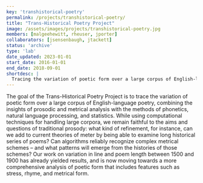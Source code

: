 ```yaml
---
key: 'transhistorical-poetry'
permalink: /projects/transhistorical-poetry/
title: "Trans-Historical Poetry Project"
image: /assets/images/projects/transhistorical-poetry.jpg
members: [malgeehewitt, rheuser, jporter]
collaborators: [jsensenbaugh, jtackett]
status: 'archive'
type: 'lab'
date_updated: 2023-01-01
start_date: 2016-01-01
end_date: 2018-09-01
shortdesc: |
  Tracing the variation of poetic form over a large corpus of English-language poetry, combining prosodic and metrical analysis with phonetics, natural language processing, and statistics
---
```


The goal of the Trans-Historical Poetry Project is to trace the variation of poetic form over a large corpus of English-language poetry, combining the insights of prosodic and metrical analysis with the methods of phonetics, natural language processing, and statistics. While using computational techniques for handling large corpora, we remain faithful to the aims and questions of traditional prosody: what kind of refinement, for instance, can we add to current theories of meter by being able to examine long historical series of poems? Can algorithms reliably recognize complex metrical schemes – and what patterns will emerge from the histories of those schemes? Our work on variation in line and poem length between 1500 and 1900 has already yielded results, and is now moving towards a more comprehensive analysis of poetic form that includes features such as stress, rhyme, and metrical form.
